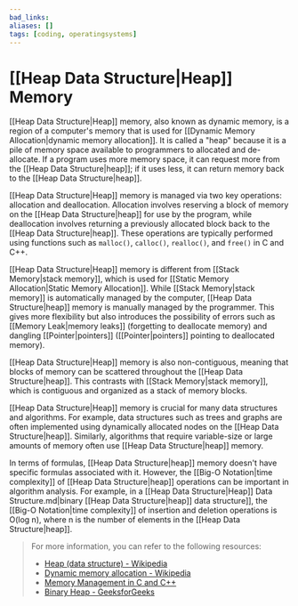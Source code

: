 ```yaml
---
bad_links: 
aliases: []
tags: [coding, operatingsystems]
---
```

# [[Heap Data Structure|Heap]] Memory

[[Heap Data Structure|Heap]] memory, also known as dynamic memory, is a region of a computer's memory that is used for [[Dynamic Memory Allocation|dynamic memory allocation]]. It is called a "heap" because it is a pile of memory space available to programmers to allocated and de-allocate. If a program uses more memory space, it can request more from the [[Heap Data Structure|heap]]; if it uses less, it can return memory back to the [[Heap Data Structure|heap]].

[[Heap Data Structure|Heap]] memory is managed via two key operations: allocation and deallocation. Allocation involves reserving a block of memory on the [[Heap Data Structure|heap]] for use by the program, while deallocation involves returning a previously allocated block back to the [[Heap Data Structure|heap]]. These operations are typically performed using functions such as `malloc()`, `calloc()`, `realloc()`, and `free()` in C and C++.

[[Heap Data Structure|Heap]] memory is different from [[Stack Memory|stack memory]], which is used for [[Static Memory Allocation|Static Memory Allocation]]. While [[Stack Memory|stack memory]] is automatically managed by the computer, [[Heap Data Structure|heap]] memory is manually managed by the programmer. This gives more flexibility but also introduces the possibility of errors such as [[Memory Leak|memory leaks]] (forgetting to deallocate memory) and dangling [[Pointer|pointers]] ([[Pointer|pointers]] pointing to deallocated memory).

[[Heap Data Structure|Heap]] memory is also non-contiguous, meaning that blocks of memory can be scattered throughout the [[Heap Data Structure|heap]]. This contrasts with [[Stack Memory|stack memory]], which is contiguous and organized as a stack of memory blocks.

[[Heap Data Structure|Heap]] memory is crucial for many data structures and algorithms. For example, data structures such as trees and graphs are often implemented using dynamically allocated nodes on the [[Heap Data Structure|heap]]. Similarly, algorithms that require variable-size or large amounts of memory often use [[Heap Data Structure|heap]] memory.

In terms of formulas, [[Heap Data Structure|heap]] memory doesn't have specific formulas associated with it. However, the [[Big-O Notation|time complexity]] of [[Heap Data Structure|heap]] operations can be important in algorithm analysis. For example, in a [[Heap Data Structure|Heap]] Data Structure.md|binary [[Heap Data Structure|heap]] data structure]], the [[Big-O Notation|time complexity]] of insertion and deletion operations is O(log n), where n is the number of elements in the [[Heap Data Structure|heap]].

> For more information, you can refer to the following resources:
> - [Heap (data structure) - Wikipedia](https://www.google.com/search?q=Heap+(data+structure)+-+Wikipedia)
> - [Dynamic memory allocation - Wikipedia](https://www.google.com/search?q=Dynamic+memory+allocation+-+Wikipedia)
> - [Memory Management in C and C++](https://www.google.com/search?q=Memory+Management+in+C+and+C%2B%2B)
> - [Binary Heap - GeeksforGeeks](https://www.google.com/search?q=Binary+Heap+-+GeeksforGeeks)